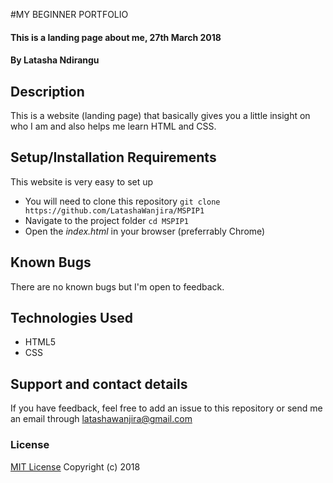 #MY BEGINNER PORTFOLIO
#### This is a landing page about me, 27th March 2018
#### By **Latasha Ndirangu**

## Description
This is a website (landing page) that basically gives you a little insight on who I am and also helps me learn HTML and CSS.

## Setup/Installation Requirements
This website is very easy to set up
* You will need to clone this repository ```git clone https://github.com/LatashaWanjira/MSPIP1```
* Navigate to the project folder ```cd MSPIP1```
* Open the _index.html_ in your browser (preferrably Chrome)

## Known Bugs
There are no known bugs but I'm open to feedback.

## Technologies Used
* HTML5
* CSS

## Support and contact details
If you have feedback, feel free to add an issue to this repository or send me an email through [latashawanjira@gmail.com](mailto:latashawanjira@gmail.com)

### License
[MIT License](license.txt)
Copyright (c) 2018
